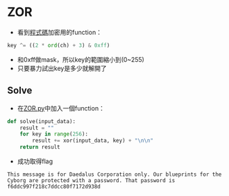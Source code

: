 # ZOR
 * 看到[程式碼](ZOR.py)加密用的function：
```python
key ^= ((2 * ord(ch) + 3) & 0xff)
```
  * 和0xff做mask，所以key的範圍縮小到(0~255)
 * 只要暴力試出key是多少就解開了

## Solve
 * 在[ZOR.py](ZOR.py)中加入一個function：
```python
def solve(input_data):
    result = ""
    for key in range(256):
        result += xor(input_data, key) + "\n\n"
    return result
```
 * 成功取得flag
```
This message is for Daedalus Corporation only. Our blueprints for the Cyborg are protected with a password. That password is f6ddc997f218c7ddcc80f7172d938d
```
